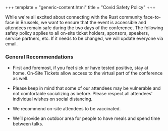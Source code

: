 +++
template = "generic-content.html"
title = "Covid Safety Policy"
+++

<div class="box">
  <p>
    While we're all excited about connecting with the Rust community face-to-face in Brussels, we want to ensure that the event is accessible and attendees remain safe during the two days of the conference. The following safety policy applies to all on-site ticket holders, sponsors, speakers, service partners, etc. If it needs to be changed, we will update everyone via email.
  </p>
</div>
<h3>General Recommendations</h3>
<div class="box">
  <ul>
    <li>
      <p>First and foremost, <span class="highlight">if you feel sick or have tested positive, stay at home</span>. On-Site Tickets allow access to the virtual part of the conference as well.</p>
    </li>
    <li>
      <p>Please keep in mind that some of our attendees may be vulnerable and not comfortable socializing as before. <span class="highlight">Please respect all attendees' individual wishes on social distancing.</span></p>
    </li>
    <li>
      <p>We <span class="highlight">recommend</span> on-site attendees <span class="highlight">to be vaccinated.</span></p>
    </li>
    <li>
      <p>We’ll provide an <span class="highlight">outdoor area</span> for people to have meals and spend time between talks.</p>
    </li>
  </ul>
</div>

